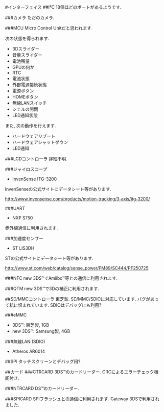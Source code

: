#インターフェイス
##I²C
18個ほどのポートがあるようです.

###カメラ
ただのカメラ.

###MCU
Micro Control Unitだと思われます.

次の状態を得られます.

* 3Dスライダー
* 音量スライダー
* 電池残量
* GPUの何か
* RTC
* 電池状態
* 外部電源接続状態
* 電源ボタン
* HOMEボタン
* 無線LANスイッチ
* シェルの開閉
* LED通知状態

また, 次の動作を行えます.

* ハードウェアリブート
* ハードウェアシャットダウン
* LED通知

###LCDコントローラ
詳細不明.

###ジャイロスコープ
* InvenSense ITG-3200

InvenSenseの公式サイトにデータシート等があります.

http://www.invensense.com/products/motion-tracking/3-axis/itg-3200/

###UART
* NXP S750

赤外線通信に利用されます.

###加速度センサー
* ST LIS3DH

STの公式サイトにデータシート等があります.

http://www.st.com/web/catalog/sense_power/FM89/SC444/PF250725

###NFC
new 3DS™でAmiibo™等との通信に利用されます.

###QTM
new 3DS™で3Dの補正に利用されます.

##SD/MMCコントローラ
東芝製. SD/MMC/SDIOに対応しています. バグがあって私に恨まれています.
SDIOはデバッグにも利用?

###eMMC
* 3DS™: 東芝製, 1GB
* new 3DS™: Samsung製, 4GB

###無線LAN (SDIO)
* Atheros AR6014

##SPI
タッチスクリーンとデバッグ用?

##カード
###CTRCARD
3DS™のカードリーダー. CRCによるエラーチェック機能付き.

###NTRCARD
DS™のカードリーダー.

###SPICARD
SPIフラッシュとの通信に利用されます. Gateway 3DSで利用されました.

